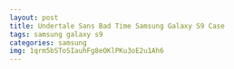 ```yaml
---
layout: post
title: Undertale Sans Bad Time Samsung Galaxy S9 Case
tags: samsung galaxy s9
categories: samsung
img: 1qrm5bSToSIauhFg8eOKlPKu3oE2u1Ah6
---
```

